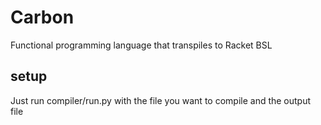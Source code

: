 # Carbon
Functional programming language that transpiles to Racket BSL

## setup
Just run compiler/run.py with the file you want to compile and the output file
